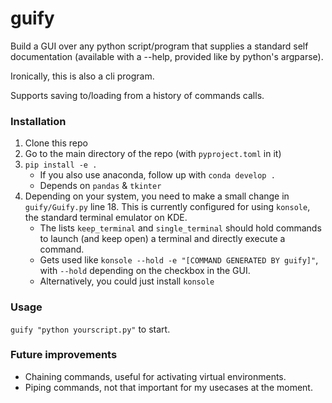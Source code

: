 # guify

Build a GUI over any python script/program that supplies a standard self documentation (available with a --help, provided like by python's argparse).

Ironically, this is also a cli program.

Supports saving to/loading from a history of commands calls.

### Installation
1. Clone this repo
2. Go to the main directory of the repo (with `pyproject.toml` in it)
3. `pip install -e .`
    - If you also use anaconda, follow up with `conda develop .`
    - Depends on `pandas` & `tkinter`
4. Depending on your system, you need to make a small change in `guify/Guify.py` line 18. This is currently configured for using `konsole`, the standard terminal emulator on KDE.
    - The lists `keep_terminal` and `single_terminal` should hold commands to launch (and keep open) a terminal and directly execute a command.
    - Gets used like `konsole --hold -e "[COMMAND GENERATED BY guify]"`, with `--hold` depending on the checkbox in the GUI.
    - Alternatively, you could just install `konsole`

### Usage
`guify "python yourscript.py"` to start.

### Future improvements
- Chaining commands, useful for activating virtual environments.
- Piping commands, not that important for my usecases at the moment.
